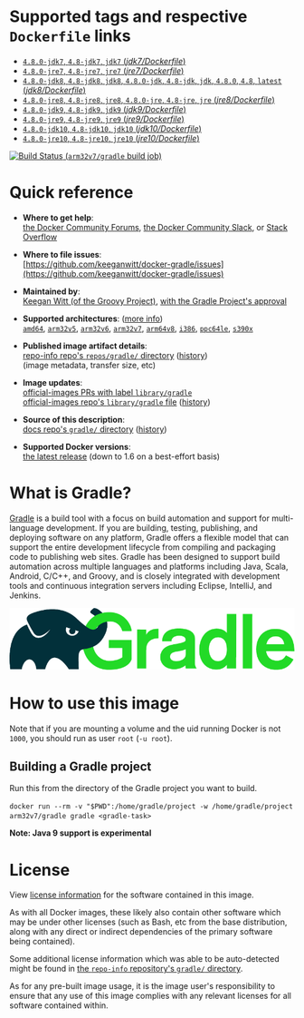 <!--

********************************************************************************

WARNING:

    DO NOT EDIT "gradle/README.md"

    IT IS AUTO-GENERATED

    (from the other files in "gradle/" combined with a set of templates)

********************************************************************************

-->

# Supported tags and respective `Dockerfile` links

-	[`4.8.0-jdk7`, `4.8-jdk7`, `jdk7` (*jdk7/Dockerfile*)](https://github.com/keeganwitt/docker-gradle/blob/b05a694147394cd36f172f7d6b578d43c7b6b28b/jdk7/Dockerfile)
-	[`4.8.0-jre7`, `4.8-jre7`, `jre7` (*jre7/Dockerfile*)](https://github.com/keeganwitt/docker-gradle/blob/b05a694147394cd36f172f7d6b578d43c7b6b28b/jre7/Dockerfile)
-	[`4.8.0-jdk8`, `4.8-jdk8`, `jdk8`, `4.8.0-jdk`, `4.8-jdk`, `jdk`, `4.8.0`, `4.8`, `latest` (*jdk8/Dockerfile*)](https://github.com/keeganwitt/docker-gradle/blob/b05a694147394cd36f172f7d6b578d43c7b6b28b/jdk8/Dockerfile)
-	[`4.8.0-jre8`, `4.8-jre8`, `jre8`, `4.8.0-jre`, `4.8-jre`, `jre` (*jre8/Dockerfile*)](https://github.com/keeganwitt/docker-gradle/blob/b05a694147394cd36f172f7d6b578d43c7b6b28b/jre8/Dockerfile)
-	[`4.8.0-jdk9`, `4.8-jdk9`, `jdk9` (*jdk9/Dockerfile*)](https://github.com/keeganwitt/docker-gradle/blob/b05a694147394cd36f172f7d6b578d43c7b6b28b/jdk9/Dockerfile)
-	[`4.8.0-jre9`, `4.8-jre9`, `jre9` (*jre9/Dockerfile*)](https://github.com/keeganwitt/docker-gradle/blob/b05a694147394cd36f172f7d6b578d43c7b6b28b/jre9/Dockerfile)
-	[`4.8.0-jdk10`, `4.8-jdk10`, `jdk10` (*jdk10/Dockerfile*)](https://github.com/keeganwitt/docker-gradle/blob/b05a694147394cd36f172f7d6b578d43c7b6b28b/jdk10/Dockerfile)
-	[`4.8.0-jre10`, `4.8-jre10`, `jre10` (*jre10/Dockerfile*)](https://github.com/keeganwitt/docker-gradle/blob/b05a694147394cd36f172f7d6b578d43c7b6b28b/jre10/Dockerfile)

[![Build Status](https://doi-janky.infosiftr.net/job/multiarch/job/arm32v7/job/gradle/badge/icon) (`arm32v7/gradle` build job)](https://doi-janky.infosiftr.net/job/multiarch/job/arm32v7/job/gradle/)

# Quick reference

-	**Where to get help**:  
	[the Docker Community Forums](https://forums.docker.com/), [the Docker Community Slack](https://blog.docker.com/2016/11/introducing-docker-community-directory-docker-community-slack/), or [Stack Overflow](https://stackoverflow.com/search?tab=newest&q=docker)

-	**Where to file issues**:  
	[https://github.com/keeganwitt/docker-gradle/issues](https://github.com/keeganwitt/docker-gradle/issues)

-	**Maintained by**:  
	[Keegan Witt (of the Groovy Project)](https://github.com/keeganwitt/docker-gradle), [with the Gradle Project's approval](https://discuss.gradle.org/t/official-docker-images/21159/8)

-	**Supported architectures**: ([more info](https://github.com/docker-library/official-images#architectures-other-than-amd64))  
	[`amd64`](https://hub.docker.com/r/amd64/gradle/), [`arm32v5`](https://hub.docker.com/r/arm32v5/gradle/), [`arm32v6`](https://hub.docker.com/r/arm32v6/gradle/), [`arm32v7`](https://hub.docker.com/r/arm32v7/gradle/), [`arm64v8`](https://hub.docker.com/r/arm64v8/gradle/), [`i386`](https://hub.docker.com/r/i386/gradle/), [`ppc64le`](https://hub.docker.com/r/ppc64le/gradle/), [`s390x`](https://hub.docker.com/r/s390x/gradle/)

-	**Published image artifact details**:  
	[repo-info repo's `repos/gradle/` directory](https://github.com/docker-library/repo-info/blob/master/repos/gradle) ([history](https://github.com/docker-library/repo-info/commits/master/repos/gradle))  
	(image metadata, transfer size, etc)

-	**Image updates**:  
	[official-images PRs with label `library/gradle`](https://github.com/docker-library/official-images/pulls?q=label%3Alibrary%2Fgradle)  
	[official-images repo's `library/gradle` file](https://github.com/docker-library/official-images/blob/master/library/gradle) ([history](https://github.com/docker-library/official-images/commits/master/library/gradle))

-	**Source of this description**:  
	[docs repo's `gradle/` directory](https://github.com/docker-library/docs/tree/master/gradle) ([history](https://github.com/docker-library/docs/commits/master/gradle))

-	**Supported Docker versions**:  
	[the latest release](https://github.com/docker/docker-ce/releases/latest) (down to 1.6 on a best-effort basis)

# What is Gradle?

[Gradle](https://gradle.org/) is a build tool with a focus on build automation and support for multi-language development. If you are building, testing, publishing, and deploying software on any platform, Gradle offers a flexible model that can support the entire development lifecycle from compiling and packaging code to publishing web sites. Gradle has been designed to support build automation across multiple languages and platforms including Java, Scala, Android, C/C++, and Groovy, and is closely integrated with development tools and continuous integration servers including Eclipse, IntelliJ, and Jenkins.

![logo](https://raw.githubusercontent.com/docker-library/docs/c3d3ca6beed000f9ba6eabc98f3399158f520256/gradle/logo.png)

# How to use this image

Note that if you are mounting a volume and the uid running Docker is not `1000`, you should run as user `root` (`-u root`).

## Building a Gradle project

Run this from the directory of the Gradle project you want to build.

`docker run --rm -v "$PWD":/home/gradle/project -w /home/gradle/project arm32v7/gradle gradle <gradle-task>`

**Note: Java 9 support is experimental**

# License

View [license information](https://gradle.org/license/) for the software contained in this image.

As with all Docker images, these likely also contain other software which may be under other licenses (such as Bash, etc from the base distribution, along with any direct or indirect dependencies of the primary software being contained).

Some additional license information which was able to be auto-detected might be found in [the `repo-info` repository's `gradle/` directory](https://github.com/docker-library/repo-info/tree/master/repos/gradle).

As for any pre-built image usage, it is the image user's responsibility to ensure that any use of this image complies with any relevant licenses for all software contained within.
